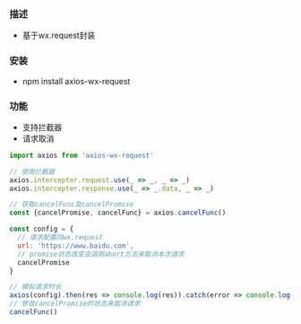 ### 描述
- 基于wx.request封装
### 安装
- npm install axios-wx-request
### 功能
- 支持拦截器 
- 请求取消

```js
import axios from 'axios-wx-request'

// 使用拦截器
axios.intercepter.request.use(_ => _, _ => _)
axios.intercepter.response.use(_ => _.data, _ => _)

// 获取cancelFunc及cancelPromise
const {cancelPromise, cancelFunc} = axios.cancelFunc()

const config = {
  // 请求配置同wx.request
  url: 'https://www.baidu.com',
  // promise状态改变会调用abort方法来取消本次请求
  cancelPromise 
}

// 模拟请求时长
axios(config).then(res => console.log(res)).catch(error => console.log(error))
// 修改cancelPromise的状态来取消请求
cancelFunc()

```